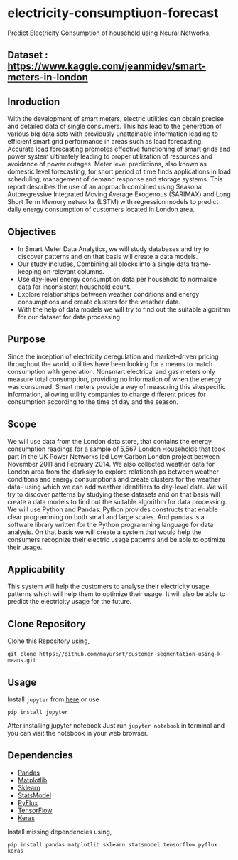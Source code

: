 # electricity-consumptiuon-forecast
Predict Electricity Consumption of household using Neural Networks.

## Dataset : https://www.kaggle.com/jeanmidev/smart-meters-in-london

## Inroduction

With the development of smart meters, electric utilities can obtain precise and detailed
data of single consumers. This has lead to the generation of various big data sets with
previously unattainable information leading to efficient smart grid performance in areas
such as load forecasting. Accurate load forecasting promotes effective functioning of smart
grids and power system ultimately leading to proper utilization of resources and avoidance
of power outages. Meter level predictions, also known as domestic level forecasting, for
short period of time finds applications in load scheduling, management of demand response
and storage systems. This report describes the use of an approach combined using Seasonal
Autoregressive Integrated Moving Average Exogenous (SARIMAX) and Long Short Term
Memory networks (LSTM) with regression models to predict daily energy consumption of
customers located in London area.

## Objectives

* In Smart Meter Data Analytics, we will study databases and try to discover patterns and
on that basis will create a data models.
* Our study includes, Combining all blocks into a single data frame- keeping on relevant
columns.
*  Use day-level energy consumption data per household to normalize data for inconsistent
household count.
* Explore relationships between weather conditions and energy consumptions and create
clusters for the weather data.
* With the help of data models we will try to find out the suitable algorithm for our dataset
for data processing.

## Purpose

Since the inception of electricity deregulation and market-driven pricing throughout the
world, utilities have been looking for a means to match consumption with generation. Nonsmart electrical and gas meters only measure total consumption, providing no information
of when the energy was consumed. Smart meters provide a way of measuring this sitespecific information, allowing utility companies to charge different prices for consumption
according to the time of day and the season.

## Scope

We will use data from the London data store, that contains the energy consumption readings for a sample of 5,567 London Households that took part in the UK Power Networks
led Low Carbon London project between November 2011 and February 2014.
We also collected weather data for London area from the darksky to explore relationships
between weather conditions and energy consumptions and create clusters for the weather
data- using which we can add weather identifiers to day-level data.
We will try to discover patterns by studying these datasets and on that basis will create
a data models to find out the suitable algorithm for data processing.
We will use Python and Pandas. Python provides constructs that enable clear programming on both small and large scales. And pandas is a software library written for the
Python programming language for data analysis.
On that basis we will create a system that would help the consumers recognize their electric
usage patterns and be able to optimize their usage.

## Applicability

This system will help the customers to analyse their electricity usage patterns which will help them to optimize their usage. It will also be able to predict the
electricity usage for the future.


## Clone Repository
Clone this Repository using,

	git clone https://github.com/mayursrt/customer-segmentation-using-k-means.git


## Usage
Install `jupyter` from [here](http://jupyter.readthedocs.io/en/latest/install.html) or use

	pip install jupyter

After installing jupyter notebook Just run `jupyter notebook` in terminal and you can visit the notebook in your web browser.



## Dependencies

* [Pandas](https://pandas.pydata.org/docs/)
* [Matplotlib](https://matplotlib.org/3.3.3/contents.html)
* [Sklearn](https://scikit-learn.org/stable/)
* [StatsModel](https://www.statsmodels.org/stable/index.html)
* [PyFlux](https://pyflux.readthedocs.io/en/latest/)
* [TensorFlow](https://www.tensorflow.org/)
* [Keras](https://keras.io/)

Install missing dependencies using,

	pip install pandas matplotlib sklearn statsmodel tensorflow pyflux keras


